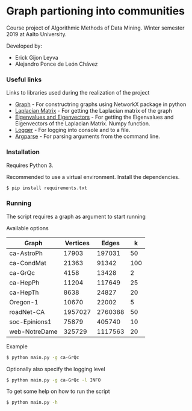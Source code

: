 # Graph partioning into communities

Course project of Algorithmic Methods of Data Mining. Winter semester 2019 at Aalto University.

Developed by:
* Erick Gijon Leyva
* Alejandro Ponce de León Chávez

### Useful links

Links to libraries used during the realization of the project

* [Graph](https://networkx.github.io/documentation/networkx-1.10/reference/classes.graph.html) - For constructring graphs using NetworkX package in python
* [Laplacian Matrix](https://networkx.github.io/documentation/networkx-1.10/reference/generated/networkx.linalg.laplacianmatrix.laplacian_matrix.html) - For getting the Laplacian matrix of the graph
* [Eigenvalues and Eigenvectors](https://docs.scipy.org/doc/numpy/reference/generated/numpy.linalg.eig.html) - For getting the Eigenvalues and Eigenvectors of the Laplacian Matrix. Numpy function.
* [Logger](https://docs.python.org/3/library/logging.html) - For logging into console and to a file.
* [Argparse](https://docs.python.org/3/howto/argparse.html) - For parsing arguments from the command line.

### Installation

Requires Python 3.

Recommended to use a virtual environment. Install the dependencies.

```sh
$ pip install requirements.txt
```
### Running

The script requires a graph as argument to start running

Available options

| Graph | Vertices | Edges | k |
| ------ | ------ | ------ | ------ |
| ca-AstroPh | 17903 | 197031 | 50 |
| ca-CondMat | 21363 | 91342 | 100 |
| ca-GrQc | 4158 | 13428 | 2 |
| ca-HepPh | 11204 | 117649 | 25 |
| ca-HepTh | 8638 | 24827 | 20 |
| Oregon-1 | 10670 | 22002 | 5 |
| roadNet-CA | 1957027 | 2760388 | 50 |
| soc-Epinions1 | 75879 | 405740 | 10 |
| web-NotreDame | 325729 | 1117563 | 20 |

Example

```sh
$ python main.py -g ca-GrQc
```

Optionally also specify the logging level

```sh
$ python main.py -g ca-GrQc -l INFO
```

To get some help on how to run the script

```sh
$ python main.py -h
```

